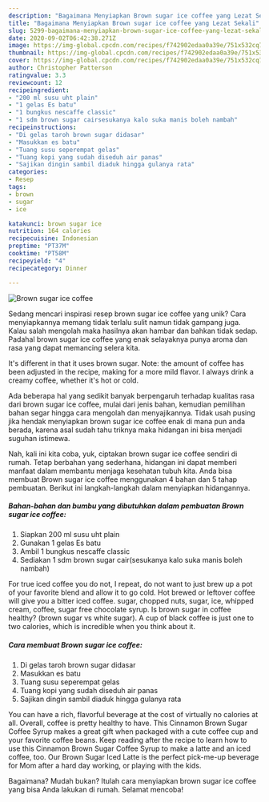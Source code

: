 ```yaml
---
description: "Bagaimana Menyiapkan Brown sugar ice coffee yang Lezat Sekali"
title: "Bagaimana Menyiapkan Brown sugar ice coffee yang Lezat Sekali"
slug: 5299-bagaimana-menyiapkan-brown-sugar-ice-coffee-yang-lezat-sekali
date: 2020-09-02T06:42:38.271Z
image: https://img-global.cpcdn.com/recipes/f742902edaa0a39e/751x532cq70/brown-sugar-ice-coffee-foto-resep-utama.jpg
thumbnail: https://img-global.cpcdn.com/recipes/f742902edaa0a39e/751x532cq70/brown-sugar-ice-coffee-foto-resep-utama.jpg
cover: https://img-global.cpcdn.com/recipes/f742902edaa0a39e/751x532cq70/brown-sugar-ice-coffee-foto-resep-utama.jpg
author: Christopher Patterson
ratingvalue: 3.3
reviewcount: 12
recipeingredient:
- "200 ml susu uht plain"
- "1 gelas Es batu"
- "1 bungkus nescaffe classic"
- "1 sdm brown sugar cairsesukanya kalo suka manis boleh nambah"
recipeinstructions:
- "Di gelas taroh brown sugar didasar"
- "Masukkan es batu"
- "Tuang susu seperempat gelas"
- "Tuang kopi yang sudah diseduh air panas"
- "Sajikan dingin sambil diaduk hingga gulanya rata"
categories:
- Resep
tags:
- brown
- sugar
- ice

katakunci: brown sugar ice 
nutrition: 164 calories
recipecuisine: Indonesian
preptime: "PT37M"
cooktime: "PT58M"
recipeyield: "4"
recipecategory: Dinner

---
```



![Brown sugar ice coffee](https://img-global.cpcdn.com/recipes/f742902edaa0a39e/751x532cq70/brown-sugar-ice-coffee-foto-resep-utama.jpg)

Sedang mencari inspirasi resep brown sugar ice coffee yang unik? Cara menyiapkannya memang tidak terlalu sulit namun tidak gampang juga. Kalau salah mengolah maka hasilnya akan hambar dan bahkan tidak sedap. Padahal brown sugar ice coffee yang enak selayaknya punya aroma dan rasa yang dapat memancing selera kita.

It&#39;s different in that it uses brown sugar. Note: the amount of coffee has been adjusted in the recipe, making for a more mild flavor. I always drink a creamy coffee, whether it&#39;s hot or cold.

Ada beberapa hal yang sedikit banyak berpengaruh terhadap kualitas rasa dari brown sugar ice coffee, mulai dari jenis bahan, kemudian pemilihan bahan segar hingga cara mengolah dan menyajikannya. Tidak usah pusing jika hendak menyiapkan brown sugar ice coffee enak di mana pun anda berada, karena asal sudah tahu triknya maka hidangan ini bisa menjadi suguhan istimewa.


Nah, kali ini kita coba, yuk, ciptakan brown sugar ice coffee sendiri di rumah. Tetap berbahan yang sederhana, hidangan ini dapat memberi manfaat dalam membantu menjaga kesehatan tubuh kita. Anda bisa membuat Brown sugar ice coffee menggunakan 4 bahan dan 5 tahap pembuatan. Berikut ini langkah-langkah dalam menyiapkan hidangannya.

<!--inarticleads1-->

##### Bahan-bahan dan bumbu yang dibutuhkan dalam pembuatan Brown sugar ice coffee:

1. Siapkan 200 ml susu uht plain
1. Gunakan 1 gelas Es batu
1. Ambil 1 bungkus nescaffe classic
1. Sediakan 1 sdm brown sugar cair(sesukanya kalo suka manis boleh nambah)


For true iced coffee you do not, I repeat, do not want to just brew up a pot of your favorite blend and allow it to go cold. Hot brewed or leftover coffee will give you a bitter iced coffee. sugar, chopped nuts, sugar, ice, whipped cream, coffee, sugar free chocolate syrup. Is brown sugar in coffee healthy? (brown sugar vs white sugar). A cup of black coffee is just one to two calories, which is incredible when you think about it. 

<!--inarticleads2-->

##### Cara membuat Brown sugar ice coffee:

1. Di gelas taroh brown sugar didasar
1. Masukkan es batu
1. Tuang susu seperempat gelas
1. Tuang kopi yang sudah diseduh air panas
1. Sajikan dingin sambil diaduk hingga gulanya rata


You can have a rich, flavorful beverage at the cost of virtually no calories at all. Overall, coffee is pretty healthy to have. This Cinnamon Brown Sugar Coffee Syrup makes a great gift when packaged with a cute coffee cup and your favorite coffee beans. Keep reading after the recipe to learn how to use this Cinnamon Brown Sugar Coffee Syrup to make a latte and an iced coffee, too. Our Brown Sugar Iced Latte is the perfect pick-me-up beverage for Mom after a hard day working, or playing with the kids. 

Bagaimana? Mudah bukan? Itulah cara menyiapkan brown sugar ice coffee yang bisa Anda lakukan di rumah. Selamat mencoba!
